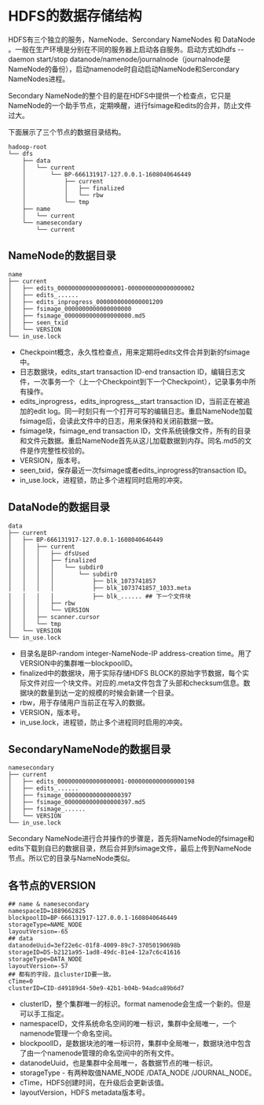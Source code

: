 # HDFS的数据存储结构

HDFS有三个独立的服务，NameNode、Sercondary NameNodes 和 DataNode 。一般在生产环境是分别在不同的服务器上启动各自服务。启动方式如hdfs --daemon start/stop  datanode/namenode/journalnode（journalnode是NameNode的备份），启动namenode时自动启动NameNode和Sercondary NameNodes进程。

Secondary NameNode的整个目的是在HDFS中提供一个检查点，它只是NameNode的一个助手节点，定期唤醒，进行fsimage和edits的合并，防止文件过大。

下面展示了三个节点的数据目录结构。

```shell
hadoop-root
└── dfs
    ├── data
    │   └── current
    │       └── BP-666131917-127.0.0.1-1608040646449
    │           ├── current
    │           │   ├── finalized
    │           │   └── rbw
    │           └── tmp
    ├── name
    │   └── current
    └── namesecondary
        └── current
```

## NameNode的数据目录

```shell
name
├── current
│   ├── edits_0000000000000000001-0000000000000000002
│   ├── edits_......
│   ├── edits_inprogress_0000000000000001209
│   ├── fsimage_0000000000000000000
│   ├── fsimage_0000000000000000000.md5
│   ├── seen_txid
│   └── VERSION
└── in_use.lock
```

- Checkpoint概念，永久性检查点，用来定期将edits文件合并到新的fsimage中。
- 日志数据块，edits_start transaction ID-end transaction ID，编辑日志文件，一次事务一个（上一个Checkpoint到下一个Checkpoint），记录事务中所有操作。
- edits_inprogress，edits_inprogress__start transaction ID，当前正在被追加的edit log。同一时刻只有一个打开可写的编辑日志。重启NameNode加载fsimage后，会读此文件中的日志，用来保持和关闭前数据一致。
- fsimage块，fsimage_end transaction ID，文件系统镜像文件，所有的目录和文件元数据。重启NameNode首先从这儿加载数据到内存。同名.md5的文件是作完整性校验的。
- VERSION，版本号。
- seen_txid，保存最近一次fsimage或者edits_inprogress的transaction ID。
- in_use.lock，进程锁，防止多个进程同时启用的冲突。

## DataNode的数据目录

```shell
data
├── current
│   ├── BP-666131917-127.0.0.1-1608040646449
│   │   ├── current
│   │   │   ├── dfsUsed
│   │   │   ├── finalized
│   │   │   │   └── subdir0
│   │   │   │       └── subdir0
│   │   │   │           ├── blk_1073741857
│   │   │   │           ├── blk_1073741857_1033.meta
│   │   │   │           ├── blk_...... ## 下一个文件块
│   │   │   ├── rbw
│   │   │   └── VERSION
│   │   ├── scanner.cursor
│   │   └── tmp
│   └── VERSION
└── in_use.lock
```

- 目录名是BP-random integer-NameNode-IP address-creation time。用了VERSION中的集群唯一blockpoolID。
- finalized中的数据块，用于实际存储HDFS BLOCK的原始字节数据，每个实际文件对应一个块文件。对应的.meta文件包含了头部和checksum信息。数据块的数量到达一定的规模的时候会新建一个目录。
- rbw，用于存储用户当前正在写入的数据。
- VERSION，版本号。
- in_use.lock，进程锁，防止多个进程同时启用的冲突。

## SecondaryNameNode的数据目录

```
namesecondary
├── current
│   ├── edits_0000000000000000001-0000000000000000198
│   ├── edits_......
│   ├── fsimage_0000000000000000397
│   ├── fsimage_0000000000000000397.md5
│   ├── fsimage_......
│   └── VERSION
└── in_use.lock
```

Secondary NameNode进行合并操作的步骤是，首先将NameNode的fsimage和edits下载到自已的数据目录，然后合并到fsimage文件，最后上传到NameNode节点。所以它的目录与NameNode类似。

## 各节点的VERSION

```properties
## name & namesecondary
namespaceID=1889662825
blockpoolID=BP-666131917-127.0.0.1-1608040646449
storageType=NAME_NODE
layoutVersion=-65
## data
datanodeUuid=3ef22e6c-01f8-4009-89c7-37050190698b
storageID=DS-b2121a95-1ad8-49dc-81e4-12a7c6c41616
storageType=DATA_NODE
layoutVersion=-57
## 都有的字段，且clusterID要一致。
cTime=0
clusterID=CID-d49189d4-50e9-42b1-b04b-94adca89b6d7
```

- clusterID，整个集群唯一的标识。format namenode会生成一个新的。但是可以手工指定。
- namespaceID，文件系统命名空间的唯一标识，集群中全局唯一，一个namenode管理一个命名空间。
- blockpoolID，是数据块池的唯一标识符，集群中全局唯一，数据块池中包含了由一个namenode管理的命名空间中的所有文件。
- datanodeUuid，也是集群中全局唯一，各数据节点的唯一标识。
- storageType - 有两种取值NAME_NODE /DATA_NODE /JOURNAL_NODE。
- cTime，HDFS创建时间，在升级后会更新该值。
- layoutVersion，HDFS metadata版本号。


